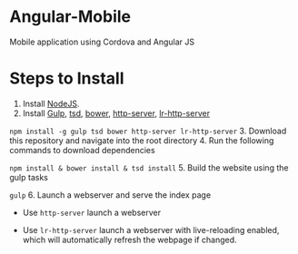 # Angular-Mobile
Mobile application using Cordova and Angular JS

# Steps to Install
1. Install [NodeJS](https://nodejs.org/en/download/).
2. Install [Gulp](http://gulpjs.com/), [tsd](https://www.npmjs.com/package/tsd), [bower](http://bower.io/), [http-server](https://www.npmjs.com/package/http-server), [lr-http-server](https://www.npmjs.com/package/lr-http-server)

  ` npm install -g gulp tsd bower http-server lr-http-server `
3. Download this repository and navigate into the root directory
4. Run the following commands to download dependencies

  ` npm install & bower install & tsd install `
5. Build the website using the gulp tasks

  `gulp`
6. Launch a webserver and serve the index page
  
  * Use `http-server` launch a webserver
  
  * Use `lr-http-server` launch a webserver with live-reloading enabled, which will automatically refresh the webpage if changed.
